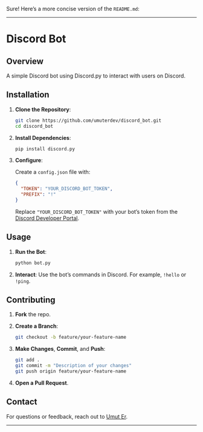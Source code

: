 Sure! Here’s a more concise version of the `README.md`:

---

# Discord Bot

## Overview

A simple Discord bot using Discord.py to interact with users on Discord.

## Installation

1. **Clone the Repository**:

   ```bash
   git clone https://github.com/umuterdev/discord_bot.git
   cd discord_bot
   ```

2. **Install Dependencies**:

   ```bash
   pip install discord.py
   ```

3. **Configure**:

   Create a `config.json` file with:

   ```json
   {
     "TOKEN": "YOUR_DISCORD_BOT_TOKEN",
     "PREFIX": "!"
   }
   ```

   Replace `"YOUR_DISCORD_BOT_TOKEN"` with your bot’s token from the [Discord Developer Portal](https://discord.com/developers/applications).

## Usage

1. **Run the Bot**:

   ```bash
   python bot.py
   ```

2. **Interact**: Use the bot’s commands in Discord. For example, `!hello` or `!ping`.

## Contributing

1. **Fork** the repo.
2. **Create a Branch**:

   ```bash
   git checkout -b feature/your-feature-name
   ```

3. **Make Changes**, **Commit**, and **Push**:

   ```bash
   git add .
   git commit -m "Description of your changes"
   git push origin feature/your-feature-name
   ```

4. **Open a Pull Request**.

## Contact

For questions or feedback, reach out to [Umut Er](https://github.com/umuterdev).

---
